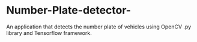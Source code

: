 # Number-Plate-detector-
An application that detects the number plate of vehicles using OpenCV .py library and Tensorflow framework.
